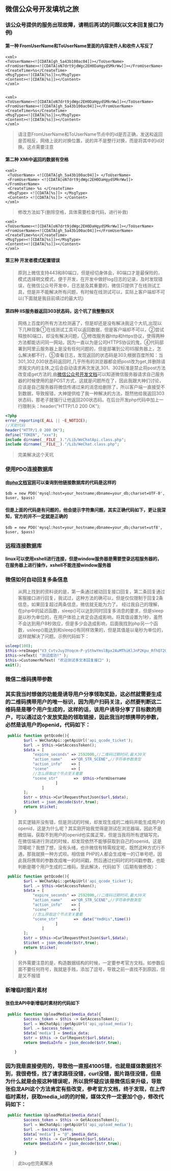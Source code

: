 ## 微信公众号开发填坑之旅

### 该公众号提供的服务出现故障，请稍后再试的问题(以文本回复接口为例)

#### 第一种 FromUserName和ToUserName里面的内容发件人和收件人写反了
```
<xml>
<ToUserName><![CDATA[gh_5a43b100ac04]]></ToUserName>
<FromUserName><![CDATA[oN7drt9jdWgc2EH0DaHgydSMkrWw]]></FromUserName>
<CreateTime>%s</CreateTime>
<MsgType><![CDATA[%s]]></MsgType>
<Content><![CDATA[%s]]></Content>
</xml>


<xml>
<ToUserName><![CDATA[oN7drt9jdWgc2EH0DaHgydSMkrWw]]></ToUserName>
<FromUserName><![CDATA[gh_5a43b100ac04]]></FromUserName>
<CreateTime>%s</CreateTime>
<MsgType><![CDATA[%s]]></MsgType>
<Content><![CDATA[%s]]></Content>
</xml>
```
>请注意FromUserName和ToUserName节点中的id是否正确，发送和返回是否相反，网络上说的对换位置，说的并不是整行对换，而是将其中的id对换。这点需要注意

#### 第二种 XMl中返回的数据有空格
```
<xml>
 <ToUserName> <![CDATA[gh_5a43b100ac04]]> </ToUserName>
 <FromUserName> <![CDATA[oN7drt9jdWgc2EH0DaHgydSMkrWw]]> </FromUserName>
 <CreateTime> %s </CreateTime>
 <MsgType> <![CDATA[%s]]> </MsgType>
 <Content> <![CDATA[%s]]> </Content>
</xml>
```
>修改方法如下(删除空格，具体需要检查代码，进行补救)
```
<xml>
<ToUserName><![CDATA[oN7drt9jdWgc2EH0DaHgydSMkrWw]]></ToUserName>
<FromUserName><![CDATA[gh_5a43b100ac04]]></FromUserName>
<CreateTime>%s</CreateTime>
<MsgType><![CDATA[%s]]></MsgType>
<Content><![CDATA[%s]]></Content>
</xml>
```
#### 第三种 开发者模式配置错误
>原则上微信支持443和80端口，但是经切身体会，80端口才是最保险的，模式选择明文模式，便于开发，在开发中做好log日志的记录，及时发现错误，在微信公众号开发中，日志是及其重要的，微信只提供了在线测试工具，但是并不能解决所有问题，有时候在线测试可以，实际上客户端却不可以(下面就是我目前填过的最大坑)


#### 第四种 IIS服务器返回303状态码，这个坑了我整整四天
>网络上百度的所有方法检测遍了，但是却还是没有解决我这个大坑,出现以下几种现象①在线测试工具可以返回数据，但是客户端却不可以，②尝试释放80端口，却没有解决问题，③修改服务器http和https协议，使得两种方法都能访问同一网站，因为一直以为是公司HTTPS协议的鬼，④代码部署到阿里云服务器上是没有任何问题的，但是部署到公司IIS服务器上，怎么解决都不行，⑤查看日志，发现返回的状态码是303;根据百度所知：当301,302,030状态码返回时,几乎所有的浏览器都会把post改为get,并删除请求报文内的主体,之后会自动请求再次发送,301、302标准是禁止将post方法改变成get方法的,由[微信公众号开发文档](https://mp.weixin.qq.com/wiki?t=resource/res_main&id=mp1445241432)可以知道微信服务器请求自己服务器的时候使用的是POST方式，这就是问题所在了，因此我跟大神们讨论，应该是自己服务器将微信传递过来的消息给删除了，所以客户端一直接受不到数据，导致报错，大神提供给了我一种解决的方法，既然他给我返回303状态码，那老子就强行让他返回200状态码。在后台开发php代码中加上一行限制头：header("HTTP/1.0 200 OK");
```php
<?php
error_reporting(E_ALL || ~E_NOTICE);
//天助代码
header("HTTP/1.0 200 OK");
define("TOKEN", "xxx");
include dirname(__FILE__)."/Lib/WeChatApi.class.php";
include dirname(__FILE__)."/Lib/WeChat.class.php";
```
>完美解决这个天坑


### 使用PDO连接数据库
#### 由[php文档官网](http://www.php.net/)可以查询到他链接数据库的代码是这样的
`$db = new PDO('mysql:host=your_hostname;dbname=your_db;charset=UTF-8', $user, $pass)`

#### 但是上面的代码是有问题的，他会提示字符集问题，其实正确代码如下，更让我深知，官方的并不一定就是正确的
`$db = new PDO('mysql:host=your_hostname;dbname=your_db;charset=utf8', $user, $pass)`



### 远程连接数据库
#### linux可以使用xshell进行连接，但是window服务器是需要登录远程服务器的，在服务器上进行操作，xshell不能连接window服务器

### 微信如何自动回复多条信息
>从网上找到的资料说的是，第一条通过被动回复接口回复，第二条回复通过客服接口进行回复，我试过，这种方法的确可以，但是仅仅限制于回复2条信息，如果回复超过两条信息，微信就无能为力了。
>经过我自己的理解，在php中的延迟函数，sleep()可以达到同时回复多消息的要求，但是sleep是以秒为单位的，在用户体验上肯定会造成影响，将其值设置为1秒，虽然不会达到用户8秒效应，但是多少会造成影响，后面我找到php另一个函数，usleep()能达到和sleep()有同样效果的，但是其值是以毫秒为单位的，这样就解决了问题。示例代码如下：
```php
usleep(100);
$this->reImage("V3_CvtvJuy3Yoqcm-P-ySthwYmslBpx2AuMThiKlJnP2Kpu_RfhQ72C6U1ZnwgC0");
$this->reText( "测试成功!" );
$this->CustomerReText( "欢迎测试多文本回复接口" );
exit();
```

### 微信二维码携带参数
### 其实我当时想做的功能是诱导用户分享领取奖励，这必然就需要生成的二维码携带用户的唯一标识，因为用户扫码关注，必然要判断这二维码是是哪个用户生成的，这样的话，该用户诱导分享了目标数的用户，可以通过这个发放奖励的领取链接，因此我当时想携带的参数，必然是该用户的openid，代码如下：
```php
 public function getQcode(){
        $url = WeChatApi::getApiUrl('api_qcode_ticket');
        $url .= $this->GetAccessToken();
        $data = [
            "expire_seconds" => 2592000,//二维码过期时间,最大30天
            "action_name"    =>"QR_STR_SCENE",//字符串参数类型
            "action_info"    => [
            "scene"          => [
            //怎么获取这个节点至关重要
            "scene_str"       =>  $this->formUsername
                      ]
                ]
        ];
        $str = $this->CurlRequestPostJson($url,$data);
        $ticket = json_decode($str,true);
        return $ticket;
    }
```
>其实逻辑并没有错，但是测试的时候，却发现生成的二维码并能生成用户的openid，这是为什么呢？其实刚开始我觉得是测试在浏览器端，因此不是微信端，获取不到用户的openid也实属正常，但是当我将所有逻辑写完，在微信端进行测试的时候，却发现依然不能够获取到自己的openid。这是顶噶呢？我想了想，没有头绪，也许微信有特需规定呢，既然这种方式行不通，那我就换一种方式呗。相信做 PHP的人都会生成唯一的订单号吧，因此我将携带的参数改成唯一的时间戳，然后通过扫码时的时间戳参数，也能判断是哪个用户生成的二维码，至此解决，代码如下（后期有做修改）：
```php
 public function getQcode(){
        $url = WeChatApi::getApiUrl('api_qcode_ticket');
        $url .= $this->GetAccessToken();
        $data = [
            "expire_seconds" => 2592000,//二维码过期时间,最大30天
            "action_name"    =>"QR_STR_SCENE",//字符串参数类型
            "action_info"    => [
            "scene"          => [
            //怎么获取这个节点至关重要
            "scene_str"       =>  date("YmdHis",time())
                      ]
                ]
        ];
        $str = $this->CurlRequestPostJson($url,$data);
        $ticket = json_decode($str,true);
        return $ticket;
    }
```
>另外需要注意的是，构造数据结构的时候，一定要参考官方文档，如参数后面不要任何符号，我就是手贱，添加了逗号，导致之前一直找不到原因，但是又不报错

### 新增临时图片素材
#### 张伯龙API中新增临时素材的代码如下
```php
 public function UploadMedia($media_data){
    	$access_token = $this -> GetAccessToken();
    	$url = WeChatApi::getApiUrl('api_upload_media');
    	$url .= $access_token;
    	$data['media'] = $media_data;
    	$str = $this -> CurlRequest($url,$data);
        return $mediaInfo = json_decode($str,true);

    }
```
### 因为我是直接使用的，导致他一直报41005错，也就是媒体数据找不到，我很奇怪，找了请求路径没错，curl没错，图片路径没错，但是为什么就是会报这种错误呢，所以我怀疑应该是微信后来升级，导致张伯龙API这个方法肯定有些改变，参考官方文档，终于发现，在上传临时素材，获取media_id的的时候，媒体文件一定要加个@，修改代码如下：
```php
 public function UploadMedia($media_data){
    	$access_token = $this -> GetAccessToken();
    	$url = WeChatApi::getApiUrl('api_upload_media');
    	$url .= $access_token;
    	$data['media'] = "@".$media_data;
    	$str = $this -> CurlRequest($url,$data);
        return $mediaInfo = json_decode($str,true);

    }
```
>此bug也完美解决